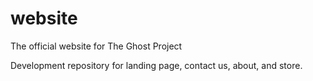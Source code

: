 # website
The official website for The Ghost Project

Development repository for landing page, contact us, about, and store. 
